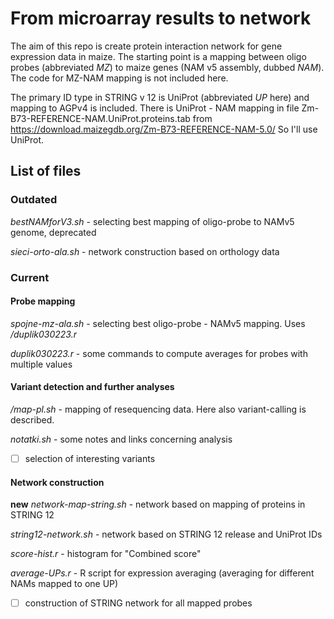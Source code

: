 # From microarray results to network

The aim of this repo is create protein interaction network for gene expression data in maize.
The starting point is a mapping between oligo probes (abbreviated *MZ*) to maize genes (NAM v5 assembly, dubbed *NAM*).
The code for MZ-NAM mapping is not included here.

The primary ID type in STRING v 12 is UniProt (abbreviated *UP* here) and mapping to AGPv4 is included.
There is UniProt - NAM mapping in file Zm-B73-REFERENCE-NAM.UniProt.proteins.tab from https://download.maizegdb.org/Zm-B73-REFERENCE-NAM-5.0/
So I'll use UniProt.

## List of files

### Outdated

*bestNAMforV3.sh* - selecting best mapping of oligo-probe to NAMv5 genome, deprecated

*sieci-orto-ala.sh* - network construction based on orthology data

### Current

#### Probe mapping

*spojne-mz-ala.sh* - selecting best oligo-probe - NAMv5 mapping. Uses */duplik030223.r*

*duplik030223.r* - some commands to compute averages for probes with multiple values

#### Variant detection and further analyses

*/map-pl.sh* - mapping of resequencing data. Here also variant-calling is described.

*notatki.sh* - some notes and links concerning analysis

- [ ] selection of interesting variants

#### Network construction

**new** *network-map-string.sh* - network based on mapping of proteins in STRING 12

*string12-network.sh* - network based on STRING 12 release and UniProt IDs

*score-hist.r* - histogram for "Combined score"

*average-UPs.r* - R script for expression averaging (averaging for different NAMs mapped to one UP)

- [ ] construction of STRING network for all mapped probes
